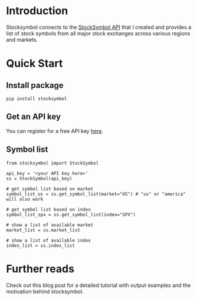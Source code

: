 # Introduction

Stocksymbol connects to the [StockSymbol API](https://stock-symbol.herokuapp.com/) that I created and provides a list of stock symbols from all major stock exchanges across various regions and markets.

# Quick Start

## Install package

```
pip install stocksymbol
```

## Get an API key

You can register for a free API key [here](https://stock-symbol.herokuapp.com/).

## Symbol list

```
from stocksymbol import StockSymbol

api_key = '<your API key here>'
ss = StockSymbol(api_key)

# get symbol list based on market
symbol_list_us = ss.get_symbol_list(market="US") # "us" or "america" will also work

# get symbol list based on index
symbol_list_spx = ss.get_symbol_list(index="SPX")

# show a list of available market
market_list = ss.market_list

# show a list of available index
index_list = ss.index_list
```

# Further reads
Check out this blog post for a detailed tutorial with output examples and the motivation behind stocksymbol.

